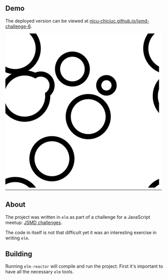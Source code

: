 ## Demo
The deployed version can be viewed at [nicu-chiciuc.github.io/jsmd-challenge-6](https://nicu-chiciuc.github.io/jsmd-challenge-6/).

![Screen capture of the project ](https://raw.githubusercontent.com/nicu-chiciuc/jsmd-challenge-6/master/examples/demo.gif)

## About
The project was written in `elm` as part of a challenge for a JavaScript meetup:
[JSMD challenges](https://github.com/JSMD/challenges/tree/master/challenge%20%236).

The code in itself is not that difficult yet it was an interesting exercise in writing `elm`.

## Building
Running `elm-reactor` will compile and run the project.
First it's important to have all the necessary `elm` tools.
